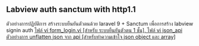 <h2>Labview auth sanctum with http1.1</h2>
<p>
ตัวอย่างการปฏิบัติการ สร้างระบบยืนยันตัวตนด้วย laravel 9 + Sanctum เพื่อการสร้าง labview signin auth
<a href="https://github.com/worawat-sooksai/labview_auth_http/tree/main/vi_labview" target="_blank">ไฟล์ vi form_login.vi [สำหรับ ระบบยืนยันตัวตน 1 ชั้น], ไฟล์ vi json_api ตัวอย่างการ unflatten json จาก api [สำหรับทำความเข้าใจ json object และ array]</a>

</p>

